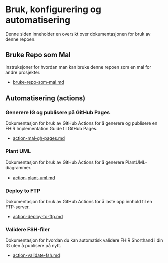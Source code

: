 # Bruk, konfigurering og automatisering

Denne siden inneholder en oversikt over dokumentasjonen for bruk av denne repoen.

## Bruke Repo som Mal
Instruksjoner for hvordan man kan bruke denne repoen som en mal for andre prosjekter.
- [bruke-repo-som-mal.md](https://github.com/HL7Norway/ig-mal/blob/main/documentation/bruke-repo-som-mal.md)

## Automatisering (actions)

### Generere IG og publisere på GitHub Pages
Dokumentasjon for bruk av GitHub Actions for å generere og publisere en FHIR Implementation Guide til GitHub Pages.
- [action-mal-gh-pages.md](https://github.com/HL7Norway/ig-mal/blob/main/documentation/action-mal-gh-pages.md)

### Plant UML
Dokumentasjon for bruk av GitHub Actions for å generere PlantUML-diagrammer.
- [action-plant-uml.md](https://github.com/HL7Norway/ig-mal/blob/main/documentation/action-plant-uml.md)

### Deploy to FTP
Dokumentasjon for bruk av GitHub Actions for å laste opp innhold til en FTP-server.
- [action-deploy-to-ftp.md](https://github.com/HL7Norway/ig-mal/blob/main/documentation/action-deploy-to-ftp.md)

### Validere FSH-filer
Dokumentasjon for hvordan du kan automatisk validere FHIR Shorthand i din IG uten å publisere på nytt.
- [action-validate-fsh.md](https://github.com/HL7Norway/ig-mal/blob/main/documentation/action-validate-fsh.md)
